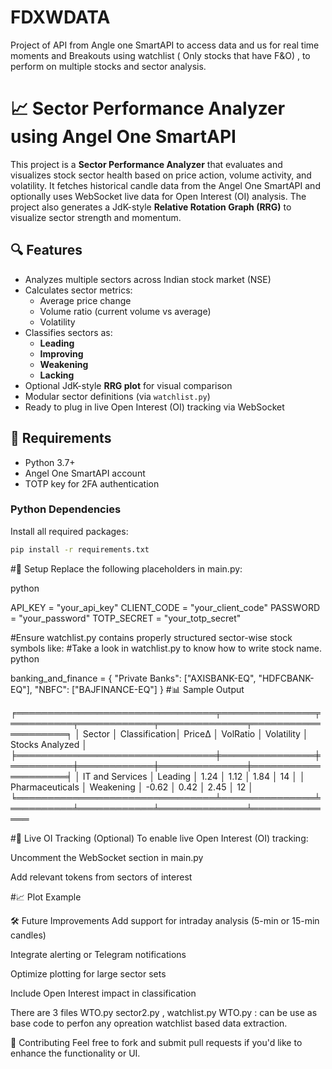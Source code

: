 # FDXWDATA
Project of API from Angle one SmartAPI to access data and us for real time moments and Breakouts using watchlist ( Only stocks that have F&amp;O) , to perform on multiple stocks and sector analysis.
# 📈 Sector Performance Analyzer using Angel One SmartAPI

This project is a **Sector Performance Analyzer** that evaluates and visualizes stock sector health based on price action, volume activity, and volatility. It fetches historical candle data from the Angel One SmartAPI and optionally uses WebSocket live data for Open Interest (OI) analysis. The project also generates a JdK-style **Relative Rotation Graph (RRG)** to visualize sector strength and momentum.

## 🔍 Features

- Analyzes multiple sectors across Indian stock market (NSE)
- Calculates sector metrics:
  - Average price change
  - Volume ratio (current volume vs average)
  - Volatility
- Classifies sectors as:
  - **Leading**
  - **Improving**
  - **Weakening**
  - **Lacking**
- Optional JdK-style **RRG plot** for visual comparison
- Modular sector definitions (via `watchlist.py`)
- Ready to plug in live Open Interest (OI) tracking via WebSocket


## 🧪 Requirements

- Python 3.7+
- Angel One SmartAPI account
- TOTP key for 2FA authentication

### Python Dependencies

Install all required packages:

```bash
pip install -r requirements.txt
```
#🔐 Setup
Replace the following placeholders in main.py:

python

API_KEY = "your_api_key"
CLIENT_CODE = "your_client_code"
PASSWORD = "your_password"
TOTP_SECRET = "your_totp_secret"

#Ensure watchlist.py contains properly structured sector-wise stock symbols like:
#Take a look in watchlist.py to know how to write stock name.
python

banking_and_finance = {
    "Private Banks": ["AXISBANK-EQ", "HDFCBANK-EQ"],
    "NBFC": ["BAJFINANCE-EQ"]
}
#📊 Sample Output

╒════════════════════════════════╤═══════════════╤══════════╤════════════╤══════════════╤════════════════════╕
│ Sector                         │ Classification│ PriceΔ   │ VolRatio   │ Volatility   │ Stocks Analyzed     │
╞════════════════════════════════╪═══════════════╪══════════╪════════════╪══════════════╪════════════════════╡
│ IT and Services                │ Leading       │ 1.24     │ 1.12       │ 1.84         │ 14                 │
│ Pharmaceuticals                │ Weakening     │ -0.62    │ 0.42       │ 2.45         │ 12                 │
╘════════════════════════════════╧═══════════════╧══════════╧════════════╧══════════════╧══════════════

#📡 Live OI Tracking (Optional)
To enable live Open Interest (OI) tracking:

Uncomment the WebSocket section in main.py

Add relevant tokens from sectors of interest

#📈 Plot Example

🛠️ Future Improvements
Add support for intraday analysis (5-min or 15-min candles)

Integrate alerting or Telegram notifications

Optimize plotting for large sector sets

Include Open Interest impact in classification

There are 3 files WTO.py sector2.py , watchlist.py 
WTO.py : can be use as base code to perfon any opreation watchlist based data extraction.

🤝 Contributing
Feel free to fork and submit pull requests if you'd like to enhance the functionality or UI.

